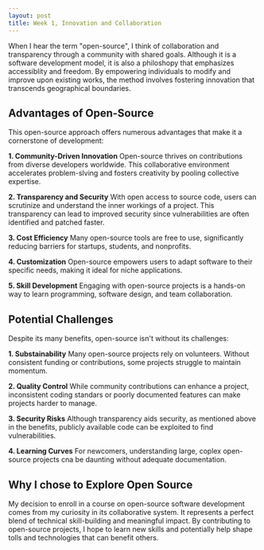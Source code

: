 ```yaml
---
layout: post
title: Week 1, Innovation and Collaboration
---
```


When I hear the term "open-source", I think of collaboration and transparency through a community with shared goals. Although it is a software development model, it is also a philoshopy that emphasizes accessiblity and freedom. By empowering individuals to modify and improve upon existing works, the method involves fostering innovation that transcends geographical boundaries. 

<!--more-->

## Advantages of Open-Source

This open-source approach offers numerous advantages that make it a cornerstone of development:

**1. Community-Driven Innovation** 
Open-source thrives on contributions from diverse developers worldwide. This collaborative environment accelerates problem-slving and fosters creativity by pooling collective expertise.

**2. Transparency and Security**
With open access to source code, users can scrutinize and understand the inner workings of a project. This transparency can lead to improved security since vulnerabilities are often identified and patched faster.

**3. Cost Efficiency**
Many open-source tools are free to use, significantly reducing barriers for startups, students, and nonprofits.

**4. Customization**
Open-source empowers users to adapt software to their specific needs, making it ideal for niche applications.

**5. Skill Development**
Engaging with open-source projects is a hands-on way to learn programming, software design, and team collaboration.

## Potential Challenges

Despite its many benefits, open-source isn't without its challenges:

**1. Substainability**
Many open-source projects rely on volunteers. Without consistent funding or contributions, some projects struggle to maintain momentum.

**2. Quality Control**
While community contributions can enhance a project, inconsistent coding standars or poorly documented features can make projects harder to manage.

**3. Security Risks**
Although transparency aids security, as mentioned above in the benefits, publicly available code can be exploited to find vulnerabilities.

**4. Learning Curves**
For newcomers, understanding large, coplex open-source projects cna be daunting without adequate documentation.

## Why I chose to Explore Open Source

My decision to enroll in a course on open-source software development comes from my curiosity in its collaborative system. It represents a perfect blend of technical skill-building and meaningful impact. By contributing to open-source projects, I hope to learn new skills and potentially help shape tolls and technologies that can benefit others. 



